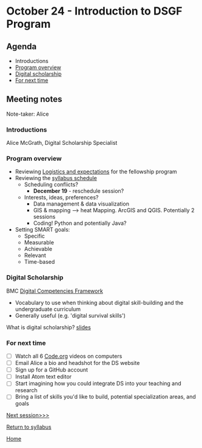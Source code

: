 # October 24 - Introduction to DSGF Program

## Agenda
- Introductions
- [Program overview](#program-overview)
- [Digital scholarship](#digital-scholarship)
- [For next time](#for-next-time)


## Meeting notes

Note-taker: Alice

### Introductions
Alice McGrath, Digital Scholarship Specialist


### Program overview
- Reviewing [Logistics and expectations](/expectations.md) for the fellowship program
- Reviewing the [syllabus schedule](/syllabus.md)
  - Scheduling conflicts?
    - **December 19** - reschedule session?
  - Interests, ideas, preferences?
    - Data management & data visualization
    - GIS & mapping --> heat Mapping. ArcGIS and QGIS. Potentially 2 sessions
    - Coding! Python and potentially Java?     
- Setting SMART goals:
  - Specific
  - Measurable
  - Achievable
  - Relevant
  - Time-based

### Digital Scholarship

BMC [Digital Competencies Framework](https://www.brynmawr.edu/digitalcompetencies)
- Vocabulary to use when thinking about digital skill-building and the undergraduate curriculum
- Generally useful (e.g. 'digital survival skills')

What is digital scholarship? [slides](http://bit.ly/dsgf-2019)

### For next time
- [ ] Watch all 6 [Code.org](https://www.youtube.com/watch?v=OAx_6-wdslM&list=PLzdnOPI1iJNcsRwJhvksEo1tJqjIqWbN-) videos on computers
- [ ] Email Alice a bio and headshot for the DS website
- [ ] Sign up for a GitHub account
- [ ] Install Atom text editor
- [ ] Start imagining how you could integrate DS into your teaching and research
- [ ] Bring a list of skills you'd like to build, potential specialization areas, and goals

[Next session>>>](/11-7-command.md)

[Return to syllabus](/syllabus.md)

[Home](/README.md)
